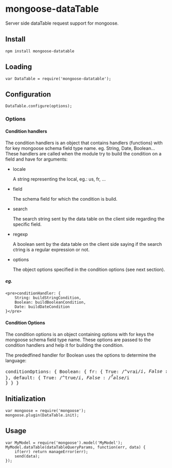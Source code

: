# mongoose-dataTable

Server side dataTable request support for mongoose.

## Install

    npm install mongoose-datatable

## Loading

    var DataTable = require('mongoose-datatable');
    
## Configuration

    DataTable.configure(options);
    
### Options

#### Condition handlers

The condition handlers is an object that contains handlers (functions) with for key mongoose schema field type name.
eg. String, Date, Boolean...
These handlers are called when the module try to build the condition on a field and have for arguments:
* locale

    A string representing the local, eg.: us, fr, ...

* field

    The schema field for which the condition is build.

* search

    The search string sent by the data table on the client side regarding the specific field.

* regexp

    A boolean sent by the data table on the client side saying if the search ctring is a regular expression or not.

* options

    The object options specified in the condition options (see next section).

##### eg.
    <pre>conditionHandler: {
        String: buildStringCondition,
        Boolean: buildBooleanCondition,
        Date: buildDateCondition
    }</pre>
    
#### Condition Options

The condition options is an object containing options with for keys the mongoose schema field type name.
These options are passed to the condition handlers and help it for building the condition.

The prededfined handler for Boolean uses the options to determine the language:
    <pre>conditionOptions: {
        Boolean: {
            fr: { True: /^vrai$/i, False: /^faux$/i },
            default: { True: /^true$/i, False: /^false$/i }
        }
    }</pre>

## Initialization

    var mongoose = require('mongoose');
    mongoose.plugin(DataTable.init);

## Usage
    var MyModel = require('mongoose').model('MyModel');
    MyModel.dataTable(dataTableQueryParams, function(err, data) {
        if(err) return manageError(err);
        send(data);
    });
    
